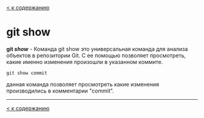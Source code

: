 [< к содержанию](./readme.md)

# git show

**git *show*** - Команда git show это универсальная команда для анализа объектов в репозитории Git. С ее помощью позволяет просмотреть, какие именно изменения произошли в указанном коммите. 


```
git show commit
```

данная команда позволяет просмотреть какие изменения производились в комментарии "commit".

---


[< к содержанию](./readme.md)